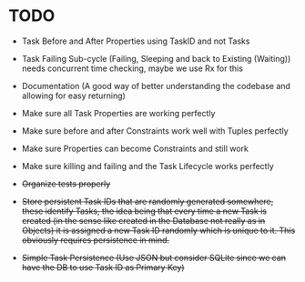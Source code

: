 # TODO

* Task Before and After Properties using TaskID and not Tasks

* Task Failing Sub-cycle (Failing, Sleeping and back to Existing (Waiting)) needs concurrent time checking, maybe we use Rx for this

* Documentation (A good way of better understanding the codebase and allowing for easy returning)

* Make sure all Task Properties are working perfectly

* Make sure before and after Constraints work well with Tuples perfectly

* Make sure Properties can become Constraints and still work

* Make sure killing and failing and the Task Lifecycle works perfectly

* ~~Organize tests properly~~

* ~~Store persistent Task IDs that are randomly generated somewhere, these identify Tasks, the idea being that every time a new Task is created (in the sense like created in the Database not really as in Objects) it is assigned a new Task ID randomly which is unique to it. This obviously requires persistence in mind.~~

* ~~Simple Task Persistence (Use JSON but consider SQLite since we can have the DB to use Task ID as Primary Key)~~
